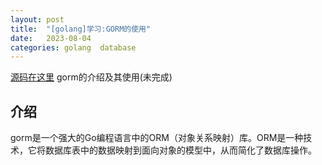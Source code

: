 ```yaml
---
layout: post
title:  "[golang]学习:GORM的使用"
date:   2023-08-04
categories: golang	database
---
```


[源码在这里]()	gorm的介绍及其使用(未完成)

## 介绍

gorm是一个强大的Go编程语言中的ORM（对象关系映射）库。ORM是一种技术，它将数据库表中的数据映射到面向对象的模型中，从而简化了数据库操作。

